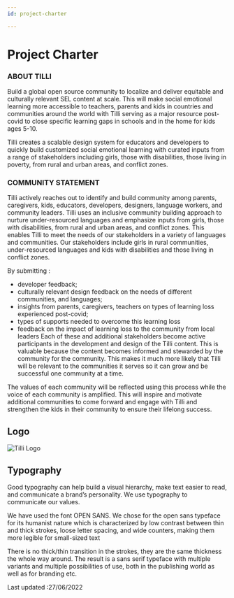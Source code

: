 ```yaml
---
id: project-charter

---
```


# Project Charter

### ABOUT TILLI

Build a global open source community to localize and deliver equitable and culturally relevant SEL content at scale. This will make social emotional learning more accessible to teachers, parents and kids in countries and communities around the world with Tilli serving as a major resource post-covid to close specific learning gaps in schools and in the home for kids ages 5-10.

Tilli creates a scalable design system for educators and developers to quickly build customized social emotional learning with curated inputs from a range of stakeholders including girls, those with disabilities, those living in poverty, from rural and urban areas, and conflict zones.


### COMMUNITY STATEMENT 

Tilli actively reaches out to identify and build community among parents, caregivers, kids, educators, developers, designers, language workers, and community leaders. Tilli uses an inclusive community building approach to nurture under-resourced languages and emphasize inputs from girls, those with disabilities, from rural and urban areas, and conflict zones. This enables Tilli to meet the needs of our stakeholders in a variety of languages and communities. Our stakeholders include girls in rural communities, under-resourced languages and kids with disabilities and those living in conflict zones.

By submitting :
- developer feedback;
- culturally relevant design feedback on the needs of different communities, and languages;
- insights from parents, caregivers, teachers on types of learning loss experienced post-covid;
- types of supports needed to overcome this learning loss
- feedback on the impact of learning loss to the community from local leaders
Each of these and additional stakeholders become active participants in the development and design of the Tilli content. This is valuable because the content becomes informed and stewarded by the community for the community. This makes it much more likely that Tilli will be relevant to the communities it serves so it can grow and be successful one community at a time.

The values of each community will be reflected using this process while the voice of each community is amplified. This will inspire and motivate additional communities to come forward and engage with Tilli and strengthen the kids in their community to ensure their lifelong success.

## Logo

![Tilli Logo](https://static.wixstatic.com/media/782f69_49cf61157d87420a89f4d8cd13a93bf7~mv2.png)

## Typography

Good typography can help build a visual hierarchy, make text easier to read, and communicate a brand’s personality. We use typography to communicate our values.

We have used the font OPEN SANS. We chose for the open sans typeface for its humanist nature which is characterized by low contrast between thin and thick strokes, loose letter spacing, and wide counters, making them more legible for small-sized text

There is no thick/thin transition in the strokes, they are the same thickness the whole way around. The result is a sans serif typeface with multiple variants and multiple possibilities of use, both in the publishing world as well as for branding etc.


Last updated :27/06/2022
